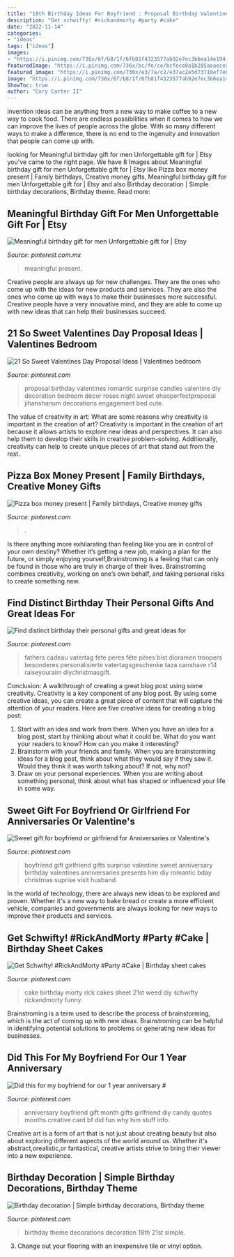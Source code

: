 ```yaml
---
title: "18th Birthday Ideas For Boyfriend : Proposal Birthday Valentines Romantic Surprise Candles Valentine Diy Decoration Bedroom Decor Roses Night Sweet Ohsoperfectproposal Jihanshanum Decorations Engagement Bed Cute"
description: "Get schwifty! #rickandmorty #party #cake"
date: "2022-11-14"
categories:
- "ideas"
tags: ["ideas"]
images:
- "https://i.pinimg.com/736x/6f/b8/1f/6fb81f4323577ab92e7ec3b6ea14e194--fathers-day-gifts-from-girlfriend-surprise-girlfriend-ideas.jpg"
featuredImage: "https://i.pinimg.com/736x/bc/fe/ce/bcfece8a1b285aeaecea9ee94670388e.jpg"
featured_image: "https://i.pinimg.com/736x/e3/7a/c2/e37ac2e5d73710ef7e04520e21e1416d.jpg"
image: "https://i.pinimg.com/736x/6f/b8/1f/6fb81f4323577ab92e7ec3b6ea14e194--fathers-day-gifts-from-girlfriend-surprise-girlfriend-ideas.jpg"
ShowToc: true
author: "Cory Carter II"
---
```



invention ideas can be anything from a new way to make coffee to a new way to cook food. There are endless possibilities when it comes to how we can improve the lives of people across the globe. With so many different ways to make a difference, there is no end to the ingenuity and innovation that people can come up with.

	

		
looking for Meaningful birthday gift for men Unforgettable gift for | Etsy you've came to the right page. We have 8 Images about Meaningful birthday gift for men Unforgettable gift for | Etsy like Pizza box money present | Family birthdays, Creative money gifts, Meaningful birthday gift for men Unforgettable gift for | Etsy and also Birthday decoration | Simple birthday decorations, Birthday theme. Read more:
		
    
## Meaningful Birthday Gift For Men Unforgettable Gift For | Etsy

<img loading=lazy src="https://i.pinimg.com/736x/1c/99/5a/1c995ae24e7dc65a123f8c4ddd8ab776.jpg" onerror="this.onerror=null;this.src='https://tse1.mm.bing.net/th?id=OIP.DzXE8QLsbnkU6U8KMVGUZAHaJ3&amp;pid=15.1';" alt="Meaningful birthday gift for men Unforgettable gift for | Etsy">

_Source: pinterest.com.mx_

>meaningful present. 

	

Creative people are always up for new challenges. They are the ones who come up with the ideas for new products and services. They are also the ones who come up with ways to make their businesses more successful. Creative people have a very innovative mind, and they are able to come up with new ideas that can help their businesses succeed.

    
## 21 So Sweet Valentines Day Proposal Ideas | Valentines Bedroom

<img loading=lazy src="https://i.pinimg.com/736x/93/8a/e1/938ae15b4b085f4d157360d071287412.jpg" onerror="this.onerror=null;this.src='https://tse1.mm.bing.net/th?id=OIP.yuqmzT6Dvrm4viOGAFeiZwHaLG&amp;pid=15.1';" alt="21 So Sweet Valentines Day Proposal Ideas | Valentines bedroom">

_Source: pinterest.com_

>proposal birthday valentines romantic surprise candles valentine diy decoration bedroom decor roses night sweet ohsoperfectproposal jihanshanum decorations engagement bed cute. 

	

The value of creativity in art: What are some reasons why creativity is important in the creation of art?
Creativity is important in the creation of art because it allows artists to explore new ideas and perspectives. It can also help them to develop their skills in creative problem-solving. Additionally, creativity can help to create unique pieces of art that stand out from the rest.

    
## Pizza Box Money Present | Family Birthdays, Creative Money Gifts

<img loading=lazy src="https://i.pinimg.com/736x/37/88/16/378816315df64f06463d5aa0b70979d4.jpg" onerror="this.onerror=null;this.src='https://tse2.mm.bing.net/th?id=OIP.v2VZ2Ubj7ZICNV9OHdBCDQHaNL&amp;pid=15.1';" alt="Pizza box money present | Family birthdays, Creative money gifts">

_Source: pinterest.com_

>. 

	

Is there anything more exhilarating than feeling like you are in control of your own destiny? Whether it’s getting a new job, making a plan for the future, or simply enjoying yourself,Brainstroming is a feeling that can only be found in those who are truly in charge of their lives. Brainstroming combines creativity, working on one’s own behalf, and taking personal risks to create something new.

    
## Find Distinct Birthday Their Personal Gifts And Great Ideas For

<img loading=lazy src="https://i.pinimg.com/736x/34/41/73/344173efac4ed0eaff0f6cc2b391d92d.jpg" onerror="this.onerror=null;this.src='https://tse3.mm.bing.net/th?id=OIP.WDYKECzVLrdeibq4p-XYvgHaJ3&amp;pid=15.1';" alt="Find distinct birthday their personal gifts and great ideas for">

_Source: pinterest.com_

>fathers cadeau vatertag fete peres fête pères bist dioramen troopers besonderes personalisierte vatertagsgeschenke taza canshave r14 raiseyouraim diychristmasgift. 

	

Conclusion: A walkthrough of creating a great blog post using some creativity.
Creativity is a key component of any blog post. By using some creative ideas, you can create a great piece of content that will capture the attention of your readers. Here are five creative ideas for creating a blog post: 
1. Start with an idea and work from there. When you have an idea for a blog post, start by thinking about what it could be. What do you want your readers to know? How can you make it interesting? 
2. Brainstorm with your friends and family. When you are brainstorming ideas for a blog post, think about what they would say if they saw it. Would they think it was worth talking about? If not, why not? 
3. Draw on your personal experiences. When you are writing about something personal, think about what has shaped or influenced your life in some way.

    
## Sweet Gift For Boyfriend Or Girlfriend For Anniversaries Or Valentine&#039;s

<img loading=lazy src="https://i.pinimg.com/736x/6f/b8/1f/6fb81f4323577ab92e7ec3b6ea14e194--fathers-day-gifts-from-girlfriend-surprise-girlfriend-ideas.jpg" onerror="this.onerror=null;this.src='https://tse1.mm.bing.net/th?id=OIP.ABIJa2C-N44jUhmF7nLTCQHaJ4&amp;pid=15.1';" alt="Sweet gift for boyfriend or girlfriend for Anniversaries or Valentine&#039;s">

_Source: pinterest.com_

>boyfriend gift girlfriend gifts surprise valentine sweet anniversary birthday valentines anniversaries presents him diy romantic bday christmas suprise visit husband. 

	

In the world of technology, there are always new ideas to be explored and proven. Whether it's a new way to bake bread or create a more efficient vehicle, companies and governments are always looking for new ways to improve their products and services.

    
## Get Schwifty! #RickAndMorty #Party #Cake | Birthday Sheet Cakes

<img loading=lazy src="https://i.pinimg.com/736x/d8/42/13/d8421386c19c82c5c805dff248530342.jpg" onerror="this.onerror=null;this.src='https://tse4.mm.bing.net/th?id=OIP.t5mDbPoSf0tiH2L_wKFgnQHaNK&amp;pid=15.1';" alt="Get Schwifty! #RickAndMorty #Party #Cake | Birthday sheet cakes">

_Source: pinterest.com_

>cake birthday morty rick cakes sheet 21st weed diy schwifty rickandmorty funny. 

	

Brainstroming is a term used to describe the process of brainstorming, which is the act of coming up with new ideas. Brainstroming can be helpful in identifying potential solutions to problems or generating new ideas for businesses.

    
## Did This For My Boyfriend For Our 1 Year Anniversary #

<img loading=lazy src="https://i.pinimg.com/736x/e3/7a/c2/e37ac2e5d73710ef7e04520e21e1416d.jpg" onerror="this.onerror=null;this.src='https://tse1.mm.bing.net/th?id=OIP.iyM7KTki8sgj-o0yLw2ozwHaNJ&amp;pid=15.1';" alt="Did this for my boyfriend for our 1 year anniversary #">

_Source: pinterest.com_

>anniversary boyfriend gift month gifts girlfriend diy candy quotes months creative card bf did fun why him stuff info. 

	

Creative art is a form of art that is not just about creating beauty but also about exploring different aspects of the world around us. Whether it's abstract,orealistic,or fantastical, creative artists strive to bring their viewer into a new experience.

    
## Birthday Decoration | Simple Birthday Decorations, Birthday Theme

<img loading=lazy src="https://i.pinimg.com/736x/bc/fe/ce/bcfece8a1b285aeaecea9ee94670388e.jpg" onerror="this.onerror=null;this.src='https://tse4.mm.bing.net/th?id=OIP.tKd5KKsUyDzap3brrk4orQHaNK&amp;pid=15.1';" alt="Birthday decoration | Simple birthday decorations, Birthday theme">

_Source: pinterest.com_

>birthday theme decorations decoration 18th 21st simple. 

	

3. Change out your flooring with an inexpensive tile or vinyl option.


